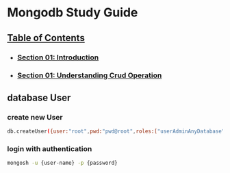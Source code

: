 # Mongodb Study Guide

## [Table of Contents](#table-of-contents)

- ### [Section 01: Introduction](https://github.com/theisaachome/mongo-study-notes/blob/main/section-01.md)

- ### [Section 01: Understanding Crud Operation](https://github.com/theisaachome/mongo-study-notes/blob/main/section-02.md)


## database User

### create new User 
```sh
db.createUser({user:"root",pwd:"pwd@root",roles:["userAdminAnyDatabase"]});
```

### login with authentication 

```sh
mongosh -u {user-name} -p {password}
```
